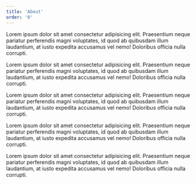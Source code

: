 ```yaml
---
title: 'About'
order: '0'
---
```


Lorem ipsum dolor sit amet consectetur adipisicing elit. Praesentium neque pariatur perferendis magni voluptates, id quod ab quibusdam illum laudantium, at iusto expedita accusamus vel nemo! Doloribus officia nulla corrupti.

Lorem ipsum dolor sit amet consectetur adipisicing elit. Praesentium neque pariatur perferendis magni voluptates, id quod ab quibusdam illum laudantium, at iusto expedita accusamus vel nemo! Doloribus officia nulla corrupti.

Lorem ipsum dolor sit amet consectetur adipisicing elit. Praesentium neque pariatur perferendis magni voluptates, id quod ab quibusdam illum laudantium, at iusto expedita accusamus vel nemo! Doloribus officia nulla corrupti.

Lorem ipsum dolor sit amet consectetur adipisicing elit. Praesentium neque pariatur perferendis magni voluptates, id quod ab quibusdam illum laudantium, at iusto expedita accusamus vel nemo! Doloribus officia nulla corrupti.

Lorem ipsum dolor sit amet consectetur adipisicing elit. Praesentium neque pariatur perferendis magni voluptates, id quod ab quibusdam illum laudantium, at iusto expedita accusamus vel nemo! Doloribus officia nulla corrupti.